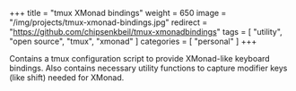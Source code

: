 +++
title = "tmux XMonad bindings"
weight = 650
image = "/img/projects/tmux-xmonad-bindings.jpg"
redirect = "https://github.com/chipsenkbeil/tmux-xmonadbindings"
tags = [ "utility", "open source", "tmux", "xmonad" ]
categories = [ "personal" ]
+++

Contains a tmux configuration script to provide XMonad-like keyboard bindings.
Also contains necessary utility functions to capture modifier keys (like shift)
needed for XMonad.

